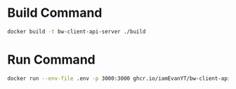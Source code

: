 # Build Command
```sh
docker build -t bw-client-api-server ./build
```

# Run Command
```sh
docker run --env-file .env -p 3000:3000 ghcr.io/iamEvanYT/bw-client-api-server
```